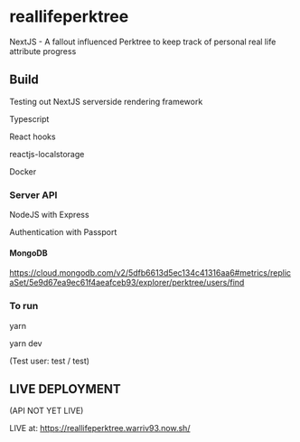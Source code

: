 # reallifeperktree

NextJS - A fallout influenced Perktree to keep track of personal real life attribute progress

## Build

Testing out NextJS serverside rendering framework

Typescript

React hooks

reactjs-localstorage

Docker

### Server API

NodeJS with Express

Authentication with Passport

#### MongoDB

https://cloud.mongodb.com/v2/5dfb6613d5ec134c41316aa6#metrics/replicaSet/5e9d67ea9ec61f4aeafceb93/explorer/perktree/users/find

### To run

yarn

yarn dev

(Test user: test / test)

## LIVE DEPLOYMENT

(API NOT YET LIVE)

LIVE at: https://reallifeperktree.warriv93.now.sh/
